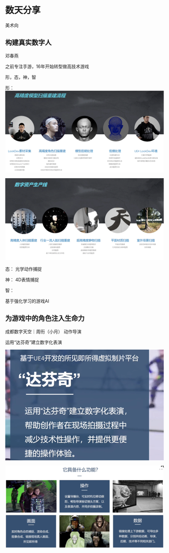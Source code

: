 # 数天分享

美术向

## 构建真实数字人

邓春燕

之前专注手游，16年开始转型做高技术游戏

形，态，神，智

形：
![高精度模型扫描重建流程](数天_img/数天_2023-11-22-17-13-41.png)

![数字资产生产线](数天_img/数天_2023-11-22-17-15-17.png)

态：
光学动作捕捉

神：
4D表情捕捉

智：

基于强化学习的游戏AI

## 为游戏中的角色注入生命力

成都数字天空｜周衎（小月） 动作导演

运用“达芬奇”建立数字化表演

![达芬奇](数天_img/数天_2023-11-23-14-05-09.png)

![功能](数天_img/数天_2023-11-23-14-06-22.png)

